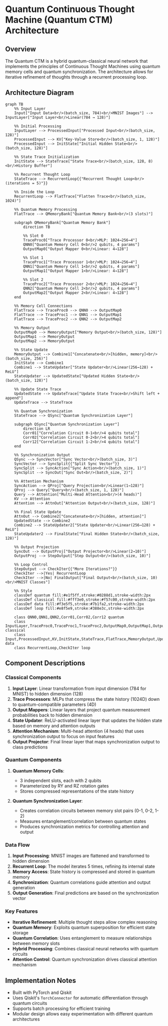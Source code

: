 # Quantum Continuous Thought Machine (Quantum CTM) Architecture

## Overview

The Quantum CTM is a hybrid quantum-classical neural network that implements the principles of Continuous Thought Machines using quantum memory cells and quantum synchronization. The architecture allows for iterative refinement of thoughts through a recurrent processing loop.

## Architecture Diagram

```mermaid
graph TB
    %% Input Layer
    Input["Input Data<br/>(batch_size, 784)<br/>MNIST Images"] --> InputLayer["Input Layer<br/>Linear(784 → 128)"]
    
    %% Initial Processing
    InputLayer --> ProcessedInput["Processed Input<br/>(batch_size, 128)"]
    ProcessedInput --> KV["Key-Value Store<br/>(batch_size, 1, 128)"]
    ProcessedInput --> InitState["Initial Hidden State<br/>(batch_size, 128)"]
    
    %% State Trace Initialization
    InitState --> StateTrace["State Trace<br/>(batch_size, 128, 8)<br/>History Buffer"]
    
    %% Recurrent Thought Loop
    StateTrace --> RecurrentLoop{{"Recurrent Thought Loop<br/>(iterations = 5)"}}
    
    %% Inside the Loop
    RecurrentLoop --> FlatTrace["Flatten Trace<br/>(batch_size, 1024)"]
    
    %% Quantum Memory Processing
    FlatTrace --> QMemoryBank["Quantum Memory Bank<br/>(3 slots)"]
    
    subgraph QMemoryBank["Quantum Memory Bank"]
        direction TB
        
        %% Slot 0
        TraceProc0["Trace Processor 0<br/>MLP: 1024→256→4"]
        QNN0["Quantum Memory Cell 0<br/>2 qubits, 4 params"]
        OutputMap0["Output Mapper 0<br/>Linear: 4→128"]
        
        %% Slot 1
        TraceProc1["Trace Processor 1<br/>MLP: 1024→256→4"]
        QNN1["Quantum Memory Cell 1<br/>2 qubits, 4 params"]
        OutputMap1["Output Mapper 1<br/>Linear: 4→128"]
        
        %% Slot 2
        TraceProc2["Trace Processor 2<br/>MLP: 1024→256→4"]
        QNN2["Quantum Memory Cell 2<br/>2 qubits, 4 params"]
        OutputMap2["Output Mapper 2<br/>Linear: 4→128"]
    end
    
    %% Memory Cell Connections
    FlatTrace --> TraceProc0 --> QNN0 --> OutputMap0
    FlatTrace --> TraceProc1 --> QNN1 --> OutputMap1
    FlatTrace --> TraceProc2 --> QNN2 --> OutputMap2
    
    %% Memory Output
    OutputMap0 --> MemoryOutput["Memory Output<br/>(batch_size, 128)"]
    OutputMap1 --> MemoryOutput
    OutputMap2 --> MemoryOutput
    
    %% State Update
    MemoryOutput --> Combine1["Concatenate<br/>[hidden, memory]<br/>(batch_size, 256)"]
    InitState --> Combine1
    Combine1 --> StateUpdater["State Updater<br/>Linear(256→128) + ReLU"]
    StateUpdater --> UpdatedState["Updated Hidden State<br/>(batch_size, 128)"]
    
    %% Update State Trace
    UpdatedState --> UpdateTrace["Update State Trace<br/>Shift left + append"]
    UpdateTrace --> StateTrace
    
    %% Quantum Synchronization
    StateTrace --> QSync["Quantum Synchronization Layer"]
    
    subgraph QSync["Quantum Synchronization Layer"]
        direction LR
        Corr01["Correlation Circuit 0-1<br/>4 qubits total"]
        Corr02["Correlation Circuit 0-2<br/>4 qubits total"]
        Corr12["Correlation Circuit 1-2<br/>4 qubits total"]
    end
    
    %% Synchronization Output
    QSync --> SyncVector["Sync Vector<br/>(batch_size, 3)"]
    SyncVector --> SyncSplit{{"Split Sync Vector"}}
    SyncSplit --> SyncAction["Sync Action<br/>(batch_size, 1)"]
    SyncSplit --> SyncOut["Sync Out<br/>(batch_size, 2)"]
    
    %% Attention Mechanism
    SyncAction --> QProj["Query Projection<br/>Linear(1→128)"]
    QProj --> Query["Query<br/>(batch_size, 1, 128)"]
    Query --> Attention["Multi-Head Attention<br/>(4 heads)"]
    KV --> Attention
    Attention --> AttnOut["Attention Output<br/>(batch_size, 128)"]
    
    %% Final State Update
    AttnOut --> Combine2["Concatenate<br/>[hidden, attention]"]
    UpdatedState --> Combine2
    Combine2 --> StateUpdater2["State Updater<br/>Linear(256→128) + ReLU"]
    StateUpdater2 --> FinalState["Final Hidden State<br/>(batch_size, 128)"]
    
    %% Output Projection
    SyncOut --> OutputProj["Output Projector<br/>Linear(2→10)"]
    OutputProj --> StepOutput["Step Output<br/>(batch_size, 10)"]
    
    %% Loop Control
    StepOutput --> CheckIter{{"More Iterations?"}}
    CheckIter -->|Yes| RecurrentLoop
    CheckIter -->|No| FinalOutput["Final Output<br/>(batch_size, 10)<br/>MNIST Classes"]
    
    %% Style
    classDef quantum fill:#e1f5ff,stroke:#0288d1,stroke-width:2px
    classDef classical fill:#fff3e0,stroke:#f57c00,stroke-width:2px
    classDef data fill:#f3e5f5,stroke:#7b1fa2,stroke-width:2px
    classDef loop fill:#e8f5e9,stroke:#388e3c,stroke-width:2px
    
    class QNN0,QNN1,QNN2,Corr01,Corr02,Corr12 quantum
    class InputLayer,TraceProc0,TraceProc1,TraceProc2,OutputMap0,OutputMap1,OutputMap2,StateUpdater,StateUpdater2,QProj,Attention,OutputProj classical
    class Input,ProcessedInput,KV,InitState,StateTrace,FlatTrace,MemoryOutput,UpdatedState,SyncVector,SyncAction,SyncOut,Query,AttnOut,FinalState,StepOutput,FinalOutput data
    class RecurrentLoop,CheckIter loop
```

## Component Descriptions

### Classical Components

1. **Input Layer**: Linear transformation from input dimension (784 for MNIST) to hidden dimension (128)
2. **Trace Processors**: MLPs that compress the state history (1024D) down to quantum-compatible parameters (4D)
3. **Output Mappers**: Linear layers that project quantum measurement probabilities back to hidden dimension
4. **State Updater**: ReLU-activated linear layer that updates the hidden state based on memory and attention outputs
5. **Attention Mechanism**: Multi-head attention (4 heads) that uses synchronization output to focus on input features
6. **Output Projector**: Final linear layer that maps synchronization output to class predictions

### Quantum Components

1. **Quantum Memory Cells**: 
   - 3 independent slots, each with 2 qubits
   - Parameterized by RY and RZ rotation gates
   - Stores compressed representations of the state history

2. **Quantum Synchronization Layer**:
   - Creates correlation circuits between memory slot pairs (0-1, 0-2, 1-2)
   - Measures entanglement/correlation between quantum states
   - Produces synchronization metrics for controlling attention and output

### Data Flow

1. **Input Processing**: MNIST images are flattened and transformed to hidden dimension
2. **Recurrent Loop**: The model iterates 5 times, refining its internal state
3. **Memory Access**: State history is compressed and stored in quantum memory
4. **Synchronization**: Quantum correlations guide attention and output generation
5. **Output Generation**: Final predictions are based on the synchronization vector

### Key Features

- **Iterative Refinement**: Multiple thought steps allow complex reasoning
- **Quantum Memory**: Exploits quantum superposition for efficient state storage
- **Quantum Correlation**: Uses entanglement to measure relationships between memory slots
- **Hybrid Processing**: Combines classical neural networks with quantum circuits
- **Attention Control**: Quantum synchronization drives classical attention mechanism

## Implementation Notes

- Built with PyTorch and Qiskit
- Uses Qiskit's `TorchConnector` for automatic differentiation through quantum circuits
- Supports batch processing for efficient training
- Modular design allows easy experimentation with different quantum architectures 